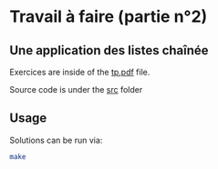 # Travail à faire (partie n°2)
## Une application des listes chaînée

Exercices are inside of the [tp.pdf](./assets/tp.pdf) file.

Source code is under the [src](./src/) folder

## Usage

Solutions can be run via:

```sh
make
```
